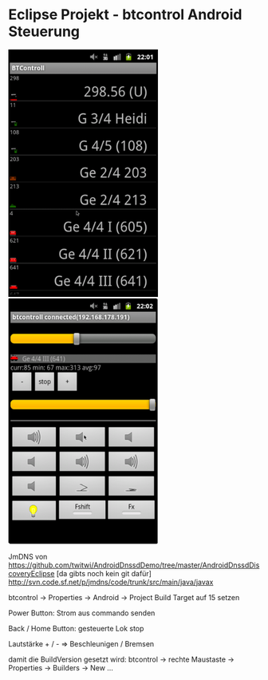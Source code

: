 # Eclipse Projekt - btcontrol Android Steuerung

<img src="img_android_lokauswahl.png" alt="Android Steuerung" width="300"/>
<img src="img_android_steuerung.png" alt="Android Steuerung" width="300"/>

JmDNS von
https://github.com/twitwi/AndroidDnssdDemo/tree/master/AndroidDnssdDiscoveryEclipse
[da gibts noch kein git dafür]
http://svn.code.sf.net/p/jmdns/code/trunk/src/main/java/javax

btcontrol -> Properties -> Android -> Project Build Target auf 15 setzen

Power Button: Strom aus commando senden

Back / Home Button: gesteuerte Lok stop

Lautstärke + / - => Beschleunigen / Bremsen

damit die BuildVersion gesetzt wird: btcontrol -> rechte Maustaste -> Properties -> Builders -> New ...
